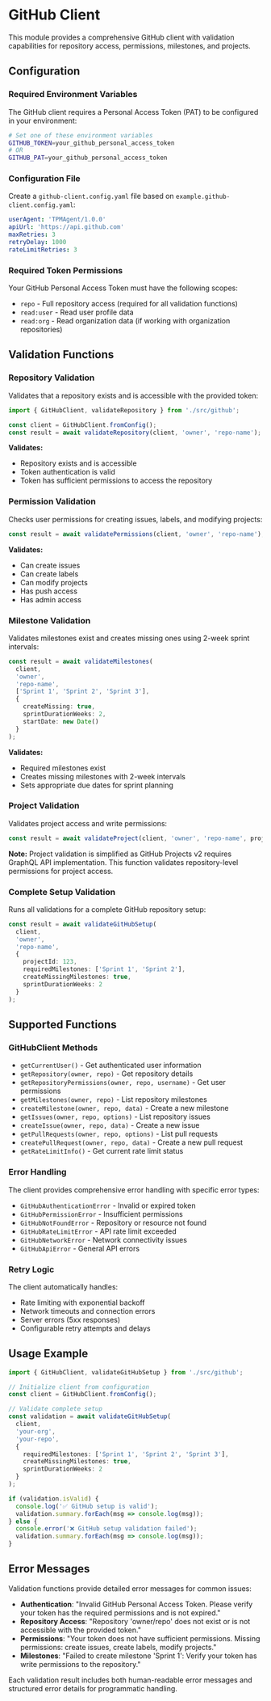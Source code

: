 # GitHub Client

This module provides a comprehensive GitHub client with validation capabilities for repository access, permissions, milestones, and projects.

## Configuration

### Required Environment Variables

The GitHub client requires a Personal Access Token (PAT) to be configured in your environment:

```bash
# Set one of these environment variables
GITHUB_TOKEN=your_github_personal_access_token
# OR
GITHUB_PAT=your_github_personal_access_token
```

### Configuration File

Create a `github-client.config.yaml` file based on `example.github-client.config.yaml`:

```yaml
userAgent: 'TPMAgent/1.0.0'
apiUrl: 'https://api.github.com'
maxRetries: 3
retryDelay: 1000
rateLimitRetries: 3
```

### Required Token Permissions

Your GitHub Personal Access Token must have the following scopes:

- `repo` - Full repository access (required for all validation functions)
- `read:user` - Read user profile data
- `read:org` - Read organization data (if working with organization repositories)

## Validation Functions

### Repository Validation

Validates that a repository exists and is accessible with the provided token:

```typescript
import { GitHubClient, validateRepository } from './src/github';

const client = GitHubClient.fromConfig();
const result = await validateRepository(client, 'owner', 'repo-name');
```

**Validates:**
- Repository exists and is accessible
- Token authentication is valid
- Token has sufficient permissions to access the repository

### Permission Validation

Checks user permissions for creating issues, labels, and modifying projects:

```typescript
const result = await validatePermissions(client, 'owner', 'repo-name');
```

**Validates:**
- Can create issues
- Can create labels
- Can modify projects
- Has push access
- Has admin access

### Milestone Validation

Validates milestones exist and creates missing ones using 2-week sprint intervals:

```typescript
const result = await validateMilestones(
  client, 
  'owner', 
  'repo-name', 
  ['Sprint 1', 'Sprint 2', 'Sprint 3'],
  {
    createMissing: true,
    sprintDurationWeeks: 2,
    startDate: new Date()
  }
);
```

**Validates:**
- Required milestones exist
- Creates missing milestones with 2-week intervals
- Sets appropriate due dates for sprint planning

### Project Validation

Validates project access and write permissions:

```typescript
const result = await validateProject(client, 'owner', 'repo-name', projectId);
```

**Note:** Project validation is simplified as GitHub Projects v2 requires GraphQL API implementation. This function validates repository-level permissions for project access.

### Complete Setup Validation

Runs all validations for a complete GitHub repository setup:

```typescript
const result = await validateGitHubSetup(
  client,
  'owner',
  'repo-name',
  {
    projectId: 123,
    requiredMilestones: ['Sprint 1', 'Sprint 2'],
    createMissingMilestones: true,
    sprintDurationWeeks: 2
  }
);
```

## Supported Functions

### GitHubClient Methods

- `getCurrentUser()` - Get authenticated user information
- `getRepository(owner, repo)` - Get repository details
- `getRepositoryPermissions(owner, repo, username)` - Get user permissions
- `getMilestones(owner, repo)` - List repository milestones
- `createMilestone(owner, repo, data)` - Create a new milestone
- `getIssues(owner, repo, options)` - List repository issues
- `createIssue(owner, repo, data)` - Create a new issue
- `getPullRequests(owner, repo, options)` - List pull requests
- `createPullRequest(owner, repo, data)` - Create a new pull request
- `getRateLimitInfo()` - Get current rate limit status

### Error Handling

The client provides comprehensive error handling with specific error types:

- `GitHubAuthenticationError` - Invalid or expired token
- `GitHubPermissionError` - Insufficient permissions
- `GitHubNotFoundError` - Repository or resource not found
- `GitHubRateLimitError` - API rate limit exceeded
- `GitHubNetworkError` - Network connectivity issues
- `GitHubApiError` - General API errors

### Retry Logic

The client automatically handles:

- Rate limiting with exponential backoff
- Network timeouts and connection errors
- Server errors (5xx responses)
- Configurable retry attempts and delays

## Usage Example

```typescript
import { GitHubClient, validateGitHubSetup } from './src/github';

// Initialize client from configuration
const client = GitHubClient.fromConfig();

// Validate complete setup
const validation = await validateGitHubSetup(
  client,
  'your-org',
  'your-repo',
  {
    requiredMilestones: ['Sprint 1', 'Sprint 2', 'Sprint 3'],
    createMissingMilestones: true,
    sprintDurationWeeks: 2
  }
);

if (validation.isValid) {
  console.log('✅ GitHub setup is valid');
  validation.summary.forEach(msg => console.log(msg));
} else {
  console.error('❌ GitHub setup validation failed');
  validation.summary.forEach(msg => console.log(msg));
}
```

## Error Messages

Validation functions provide detailed error messages for common issues:

- **Authentication**: "Invalid GitHub Personal Access Token. Please verify your token has the required permissions and is not expired."
- **Repository Access**: "Repository 'owner/repo' does not exist or is not accessible with the provided token."
- **Permissions**: "Your token does not have sufficient permissions. Missing permissions: create issues, create labels, modify projects."
- **Milestones**: "Failed to create milestone 'Sprint 1': Verify your token has write permissions to the repository."

Each validation result includes both human-readable error messages and structured error details for programmatic handling.
